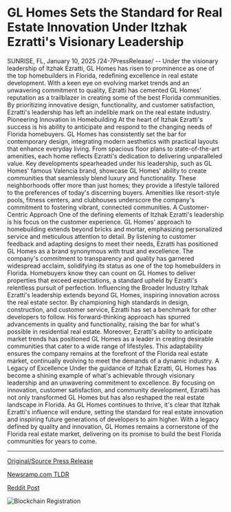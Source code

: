 # GL Homes Sets the Standard for Real Estate Innovation Under Itzhak Ezratti's Visionary Leadership

SUNRISE, FL, January 10, 2025 /24-7PressRelease/ -- Under the visionary leadership of Itzhak Ezratti, GL Homes has risen to prominence as one of the top homebuilders in Florida, redefining excellence in real estate development.   With a keen eye on evolving market trends and an unwavering commitment to quality, Ezratti has cemented GL Homes' reputation as a trailblazer in creating some of the best Florida communities. By prioritizing innovative design, functionality, and customer satisfaction, Ezratti's leadership has left an indelible mark on the real estate industry.  Pioneering Innovation in Homebuilding  At the heart of Itzhak Ezratti's success is his ability to anticipate and respond to the changing needs of Florida homebuyers.   GL Homes has consistently set the bar for contemporary design, integrating modern aesthetics with practical layouts that enhance everyday living. From spacious floor plans to state-of-the-art amenities, each home reflects Ezratti's dedication to delivering unparalleled value.  Key developments spearheaded under his leadership, such as GL Homes' famous Valencia brand, showcase GL Homes' ability to create communities that seamlessly blend luxury and functionality.   These neighborhoods offer more than just homes; they provide a lifestyle tailored to the preferences of today's discerning buyers. Amenities like resort-style pools, fitness centers, and clubhouses underscore the company's commitment to fostering vibrant, connected communities.  A Customer-Centric Approach  One of the defining elements of Itzhak Ezratti's leadership is his focus on the customer experience. GL Homes' approach to homebuilding extends beyond bricks and mortar, emphasizing personalized service and meticulous attention to detail.   By listening to customer feedback and adapting designs to meet their needs, Ezratti has positioned GL Homes as a brand synonymous with trust and excellence.  The company's commitment to transparency and quality has garnered widespread acclaim, solidifying its status as one of the top homebuilders in Florida.   Homebuyers know they can count on GL Homes to deliver properties that exceed expectations, a standard upheld by Ezratti's relentless pursuit of perfection.  Influencing the Broader Industry  Itzhak Ezratti's leadership extends beyond GL Homes, inspiring innovation across the real estate sector. By championing high standards in design, construction, and customer service, Ezratti has set a benchmark for other developers to follow.   His forward-thinking approach has spurred advancements in quality and functionality, raising the bar for what's possible in residential real estate.  Moreover, Ezratti's ability to anticipate market trends has positioned GL Homes as a leader in creating desirable communities that cater to a wide range of lifestyles.   This adaptability ensures the company remains at the forefront of the Florida real estate market, continually evolving to meet the demands of a dynamic industry.  A Legacy of Excellence  Under the guidance of Itzhak Ezratti, GL Homes has become a shining example of what's achievable through visionary leadership and an unwavering commitment to excellence.   By focusing on innovation, customer satisfaction, and community development, Ezratti has not only transformed GL Homes but has also reshaped the real estate landscape in Florida.  As GL Homes continues to thrive, it's clear that Itzhak Ezratti's influence will endure, setting the standard for real estate innovation and inspiring future generations of developers to aim higher.   With a legacy defined by quality and innovation, GL Homes remains a cornerstone of the Florida real estate market, delivering on its promise to build the best Florida communities for years to come. 

---

[Original/Source Press Release](https://www.24-7pressrelease.com/press-release/517748/gl-homes-sets-the-standard-for-real-estate-innovation-under-itzhak-ezrattis-visionary-leadership)
                    

[Newsramp.com TLDR](https://newsramp.com/curated-news/itzhak-ezratti-s-visionary-leadership-transforms-florida-real-estate-landscape/fd331ad169d73bafa446c8ee49a618cf) 

 



[Reddit Post](https://www.reddit.com/r/RealEstate_NewsRamp/comments/1hxzrc6/itzhak_ezrattis_visionary_leadership_transforms/) 



![Blockchain Registration](https://cdn.newsramp.app/24-7PressRelease/qrcode/251/10/pitapicoWK8h.webp)